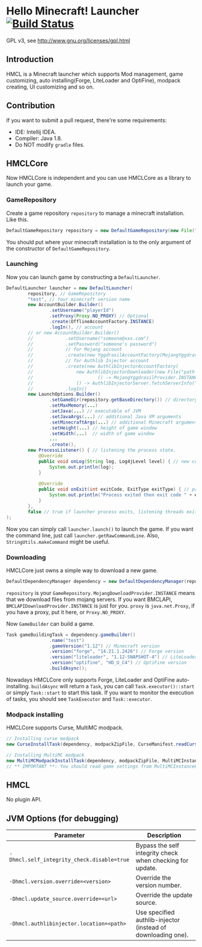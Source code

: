 # Hello Minecraft! Launcher [![Build Status](https://ci.huangyuhui.net/job/HMCL/badge/icon?.svg)](https://ci.huangyuhui.net/job/HMCL)
GPL v3, see http://www.gnu.org/licenses/gpl.html

## Introduction

HMCL is a Minecraft launcher which supports Mod management, game customizing, auto installing(Forge, LiteLoader and OptiFine), modpack creating, UI customizing and so on.

## Contribution

If you want to submit a pull request, there're some requirements:
* IDE: Intellij IDEA.
* Compiler: Java 1.8.
* Do NOT modify `gradle` files.

## HMCLCore

Now HMCLCore is independent and you can use HMCLCore as a library to launch your game.

### GameRepository

Create a game repository `repository` to manage a minecraft installation. Like this.
```java
DefaultGameRepository repository = new DefaultGameRepository(new File(".minecraft").getAbsoluteFile());
```

You should put where your minecraft installation is to the only argument of the constructor of `DefaultGameRepository`.

### Launching
Now you can launch game by constructing a `DefaultLauncher`.
```java
DefaultLauncher launcher = new DefaultLauncher(
        repository, // GameRepository
        "test", // Your minecraft version name
        new AccountBuilder.Builder()
                .setUsername("playerId")
                .setProxy(Proxy.NO_PROXY) // Optional
                .create(OfflineAccountFactory.INSTANCE)
                .logIn(), // account
        // or new AccountBuilder.Builder()
        //            .setUsername("someone@xxx.com")
        //            .setPassword("someone's password")
        //            // for Mojang account
        //            .create(new YggdrasilAccountFactory(MojangYggdrasilProvider.INSTANCE))
        //            // for Authlib Injector account
        //            .create(new AuthlibInjectorAccountFactory(
        //                new AuthlibInjectorDownloader(new File("path to save executables of authlib injector"),
        //                        () -> MojangYggdrasilProvider.INSTANCE)::getArtifactInfo,
        //                () -> AuthlibInjectorServer.fetchServerInfo("Your authlib injector auth server")))
        //            .logIn()
        new LaunchOptions.Builder()
        		.setGameDir(repository.getBaseDirectory()) // directory that the game saves settings to
        		.setMaxMemory(...)
        		.setJava(...) // executable of JVM
        		.setJavaArgs(...) // additional Java VM arguments
        		.setMinecraftArgs(...) // additional Minecraft arguments
        		.setHeight(...) // height of game window
        		.setWidth(...)  // width of game window
        		...
        		.create(), 
        new ProcessListener() { // listening the process state.
            @Override
            public void onLog(String log, Log4jLevel level) { // new console log
                System.out.println(log);
            }
            
            @Override
            public void onExit(int exitCode, ExitType exitType) { // process exited
                System.out.println("Process exited then exit code " + exitCode);
            }
        },
        false // true if launcher process exits, listening threads exit too.
);
```
Now you can simply call `launcher.launch()` to launch the game.
If you want the command line, just call `launcher.getRawCommandLine`. Also, `StringUtils.makeCommand` might be useful.

### Downloading
HMCLCore just owns a simple way to download a new game.
```java
DefaultDependencyManager dependency = new DefaultDependencyManager(repository, new MojangDownloadProvider(), proxy);
```
`repository` is your `GameRepository`. `MojangDownloadProvider.INSTANCE` means that we download files from mojang servers. If you want BMCLAPI, `BMCLAPIDownloadProvider.INSTANCE` is just for you. `proxy` is `java.net.Proxy`, if you have a proxy, put it here, or `Proxy.NO_PROXY`.

Now `GameBuilder` can build a game.
```java
Task gameBuildingTask = dependency.gameBuilder()
                .name("test")
                .gameVersion("1.12") // Minecraft version
                .version("forge", "14.21.1.2426") // Forge version
                .version("liteloader", "1.12-SNAPSHOT-4") // LiteLoader version
                .version("optifine", "HD_U_C4") // OptiFine version
                .buildAsync();
```

Nowadays HMCLCore only supports Forge, LiteLoader and OptiFine auto-installing.
`buildAsync` will return a `Task`, you can call `Task.executor()::start` or simply `Task::start` to start this task. If you want to monitor the execution of tasks, you should see `TaskExecutor` and `Task::executor`.

### Modpack installing

HMCLCore supports Curse, MultiMC modpack.

```java
// Installing curse modpack
new CurseInstallTask(dependency, modpackZipFile, CurseManifest.readCurseForgeModpackManifest(modpackZipFile), "name of the new game");

// Installing MultiMC modpack
new MultiMCModpackInstallTask(dependency, modpackZipFile, MultiMCInstanceConfiguration.readMultiMCModpackManifest(modpackZipFile), "name of the new game");
// ** IMPORTANT **: You should read game settings from MultiMCInstanceConfiguration
```

## HMCL

No plugin API.

## JVM Options (for debugging)
|Parameter|Description|
|---------|-----------|
|`-Dhmcl.self_integrity_check.disable=true`|Bypass the self integrity check when checking for update.|
|`-Dhmcl.version.override=<version>`|Override the version number.|
|`-Dhmcl.update_source.override=<url>`|Override the update source.|
|`-Dhmcl.authlibinjector.location=<path>`|Use specified authlib-injector (instead of downloading one).|
